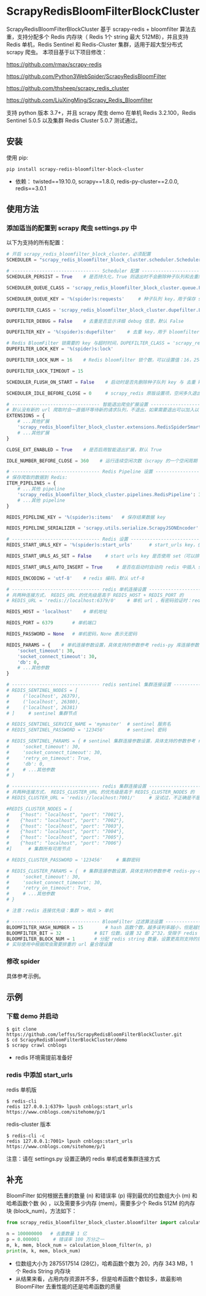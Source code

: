 # ScrapyRedisBloomFilterBlockCluster
ScrapyRedisBloomFilterBlockCluster 基于 scrapy-redis + bloomfilter 算法去重，支持分配多个 Redis 内存块（ Redis 1个 string 最大 512MB），并且支持 Redis 单机，Redis Sentinel 和 Redis-Cluster 集群，适用于超大型分布式 scrapy 爬虫。
本项目基于以下项目修改：

https://github.com/rmax/scrapy-redis

https://github.com/Python3WebSpider/ScrapyRedisBloomFilter

https://github.com/thsheep/scrapy_redis_cluster

https://github.com/LiuXingMing/Scrapy_Redis_Bloomfilter


支持 python 版本 3.7+，并且 scrapy 爬虫 demo 在单机 Redis 3.2.100，Redis Sentinel 5.0.5 以及集群 Redis Cluster 5.0.7 测试通过。

## 安装

使用 pip:
```
pip install scrapy-redis-bloomfilter-block-cluster
```
- 依赖： twisted==19.10.0, scrapy==1.8.0,  redis-py-cluster==2.0.0, redis==3.0.1

## 使用方法

### 添加适当的配置到 scrapy 爬虫 settings.py 中

以下为支持的所有配置：
```python
# 开启 scrapy_redis_bloomfilter_block_cluster，必须配置
SCHEDULER = "scrapy_redis_bloomfilter_block_cluster.scheduler.Scheduler"

# -------------------------------- Scheduler 配置 --------------------------------
SCHEDULER_PERSIST = True	# 是否持久化，True 则退出时不会删除种子队列和去重队列，默认 True

SCHEDULER_QUEUE_CLASS = 'scrapy_redis_bloomfilter_block_cluster.queue.FifoQueue'    # 种子队列类，支持 FifoQueue（先进先出）, LifoQueue（先进后出）, PriorityQueue（优先级） or SimpleQueue（简化版先进先出），默认 FifoQueue

SCHEDULER_QUEUE_KEY = '%(spider)s:requests'     # 种子队列 key，用于保存 scrapy 待请求 Request 对象（序列化），默认 %(spider)s:requests，其中 %(spider)s 表示当前爬虫名称

DUPEFILTER_CLASS = 'scrapy_redis_bloomfilter_block_cluster.dupefilter.LockRFPDupeFilter'    # 去重类，可以是 RFPDupeFilter 或者 LockRFPDupeFilter，后者在使用 BloomFilter 判断时会加锁以确保准确性，但是性能大概会降低 30% 左右，推荐分布式爬虫使用

DUPEFILTER_DEBUG = False	# 去重是否显示详细 debug 信息，默认 False

DUPEFILTER_KEY = '%(spider)s:dupefilter'    # 去重 key，用于 bloomfilter 算法去重，redis string 类型

# Redis BloomFilter 锁需要的 key 与超时时间，DUPEFILTER_CLASS = 'scrapy_redis_bloomfilter_block_cluster.dupefilter.LockRFPDupeFilter' 时有效
DUPEFILTER_LOCK_KEY = '%(spider)s:lock'

DUPEFILTER_LOCK_NUM = 16    # Redis bloomfilter 锁个数，可以设置值：16，256，4096

DUPEFILTER_LOCK_TIMEOUT = 15

SCHEDULER_FLUSH_ON_START = False	# 启动时是否先删除种子队列 key 与 去重 key，分布式爬虫时谨慎设置，默认 False

SCHEDULER_IDLE_BEFORE_CLOSE = 0     # scrapy_redis 原版设置项，空闲多久退出，0 不退出，经过验证设置 > 0，空闲也不会退出，已优化为其他配置关闭，见下面的配置，默认 0

# -------------------------------- 智能退出爬虫扩展设置 --------------------------------
# 默认没有新的 url 爬取时会一直循环等待新的请求队列，不退出，如果需要退出可以加入以下配置:
EXTENSIONS = {
    # ...其他扩展
    'scrapy_redis_bloomfilter_block_cluster.extensions.RedisSpiderSmartIdleClosedExensions': 300,
    # ...其他扩展
}

CLOSE_EXT_ENABLED = True    # 是否启用智能退出扩展，默认 True

IDLE_NUMBER_BEFORE_CLOSE = 360    # 运行连续空闲次数（scrapy 的一个空闲周期 5s 左右，空闲总时间则约等于 IDLE_NUMBER_BEFORE_CLOSE * 5s）退出，大于 0 的整数，默认 360

# -------------------------------- Redis Pipeline 设置 --------------------------------
# 保存爬取的数据到 Redis:
ITEM_PIPELINES = {
    # ...其他 pipeline
    'scrapy_redis_bloomfilter_block_cluster.pipelines.RedisPipeline': 300,
    # ...其他 pipeline
}

REDIS_PIPELINE_KEY = '%(spider)s:items'   # 保存结果数据 key

REDIS_PIPELINE_SERIALIZER = 'scrapy.utils.serialize.ScrapyJSONEncoder'	# 保存结果数据使用的序列化类，类必须有 encode 方法

# -------------------------------- Redis 设置 --------------------------------
REDIS_START_URLS_KEY = '%(spider)s:start_urls'		# start_urls key，优先级低于项目编写的 spider 类中设置的变量: redis_key

REDIS_START_URLS_AS_SET = False		# start urls key 是否使用 set（可以排重）。使用 list 时 redis 中插入 start_urls: lpush [REDIS_START_URLS_KEY] [start_urls]；使用 set 时 redis 中插入 start_urls: sadd [REDIS_START_URLS_KEY] [start_urls]，默认 False，使用 list

REDIS_START_URLS_AUTO_INSERT = True		# 是否在启动时自动向 redis 中插入 start_urls，优先级低于项目编写的 spider 类中设置的变量: auto_insert，当为 True 时，spider 类必须包含 start_urls 列表变量，默认 True

REDIS_ENCODING = 'utf-8'	# redis 编码，默认 utf-8

# -------------------------------- redis 单机连接设置 --------------------------------
# 共两种连接方式， REDIS_URL 的优先级是高于 REDIS_HOST + REDIS_PORT 的
# REDIS_URL = 'redis://localhost:6379/0'	# 单机 url ，有密码验证时：redis://:admin123@localhost:6379/0

REDIS_HOST = 'localhost'	# 单机地址

REDIS_PORT = 6379		# 单机端口

REDIS_PASSWORD = None	# 单机密码，None 表示无密码

REDIS_PARAMS = {	# 单机连接参数设置，具体支持的参数参考 redis-py 库连接参数
    'socket_timeout': 30,
    'socket_connect_timeout': 30,
    'db': 0,
    # ...其他参数
}

# -------------------------------- redis sentinel 集群连接设置 --------------------------------
# REDIS_SENTINEL_NODES = [
#     ('localhost', 26379),
#     ('localhost', 26380),
#     ('localhost', 26381)
# ]		# sentinel 集群节点

# REDIS_SENTINEL_SERVICE_NAME = 'mymaster'  # sentinel 服务名
# REDIS_SENTINEL_PASSWORD = '123456'		# sentinel 密码

# REDIS_SENTINEL_PARAMS = {	# sentinel 集群连接参数设置，具体支持的参数参考 redis-py 库连接参数
#     'socket_timeout': 30,
#     'socket_connect_timeout': 30,
#     'retry_on_timeout': True,
#     'db': 0,
#     # ...其他参数
# }

# -------------------------------- redis 集群连接设置 --------------------------------
# 共两种连接方式， REDIS_CLUSTER_URL 的优先级是高于 REDIS_CLUSTER_NODES 的
# REDIS_CLUSTER_URL = 'redis://localhost:7001/'		# 没试过，不正确是不是这样设置

#REDIS_CLUSTER_NODES = [
#    {"host": "localhost", "port": "7001"},
#    {"host": "localhost", "port": "7002"},
#    {"host": "localhost", "port": "7003"},
#    {"host": "localhost", "port": "7004"},
#    {"host": "localhost", "port": "7005"},
#    {"host": "localhost", "port": "7006"}
#]		# 集群所有可用节点

# REDIS_CLUSTER_PASSWORD = '123456'		# 集群密码

# REDIS_CLUSTER_PARAMS = {	# 集群连接参数设置，具体支持的参数参考 redis-py-cluster 库连接参数
#     'socket_timeout': 30,
#     'socket_connect_timeout': 30,
#     'retry_on_timeout': True,
#     # ...其他参数
# }

# 注意：redis 连接优先级：集群 > 哨兵 > 单机

# -------------------------------- BloomFilter 过滤算法设置 --------------------------------
BLOOMFILTER_HASH_NUMBER = 15		# hash 函数个数，越多误判率越小，但是越慢，默认 15
BLOOMFILTER_BIT = 32			# BIT 位数，设置 32 即 2^32，受限于 redis string 类型最大容量，最大 2^32，默认 32
BLOOMFILTER_BLOCK_NUM = 1		# 分配 redis string 数量，设置更高则支持的排重元素就越多，占用 redis 资源越多，最大 4096，默认 1
# 实际使用中根据爬虫需要排重的 url 量合理设置

```

### 修改 spider
具体参考示例。


## 示例

### 下载 demo 并启动
```
$ git clone https://github.com/leffss/ScrapyRedisBloomFilterBlockCluster.git
$ cd ScrapyRedisBloomFilterBlockCluster/demo
$ scrapy crawl cnblogs
```
- redis 环境需提前准备好

### redis 中添加 start_urls

redis 单机版
```
$ redis-cli
redis 127.0.0.1:6379> lpush cnblogs:start_urls https://www.cnblogs.com/sitehome/p/1
```

redis-cluster 版本
```
$ redis-cli -c
redis 127.0.0.1:7001> lpush cnblogs:start_urls https://www.cnblogs.com/sitehome/p/1
```

注意：请在 settings.py 设置正确的 redis 单机或者集群连接方式


## 补充
BloomFilter 如何根据去重的数量 (n) 和错误率 (p) 得到最优的位数组大小 (m) 和哈希函数个数 (k) ，以及需要多少内存 (mem)，需要多少个 Redis 512M 的内存块 (block_num)，方法如下：
```python
from scrapy_redis_bloomfilter_block_cluster.bloomfilter import calculation_bloom_filter

n = 100000000   # 去重数量 1 亿 
p = 0.000001     # 错误率 100 万分之一
m, k, mem, block_num = calculation_bloom_filter(n, p)
print(m, k, mem, block_num)

```
- 位数组大小为 2875517514 (28亿)，哈希函数个数为 20，内存 343 MB，1 个 Redis String 内存块
- 从结果来看，占用内存资源并不多，但是哈希函数个数较多，故最影响 BloomFilter 去重性能的还是哈希函数的质量
